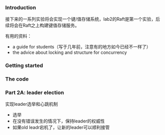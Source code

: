 ### Introduction 

接下来的一系列实验将会实现一个键/值存储系统，lab2的Raft是第一个实验，后续将会在Raft之上构建键值存储服务。

有用的资料：
- a guide for students（写于几年前，注意有的地方如今已经不一样了）
- the advice about locking and structure for concurrency
  
### Getting started

### The code

### Part 2A: leader election

实现leader选举和心跳机制
- 选举
- 在没有错误发生的情况下，保持leader的权威性
- 如果old leadr宕机了，让新的leader可以顺利接管

